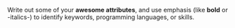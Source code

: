 Write out some of your **awesome attributes**, and use emphasis (like **bold** or -italics-) to identify keywords, programming languages, or skills. 
